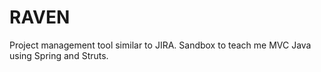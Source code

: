 # RAVEN
Project management tool similar to JIRA. Sandbox to teach me MVC Java using Spring and Struts.
